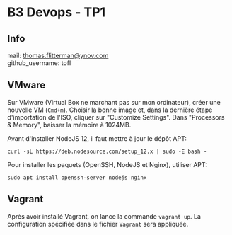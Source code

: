 # B3 Devops - TP1

## Info
mail: thomas.flitterman@ynov.com  
github_username: tofl

## VMware
Sur VMware (Virtual Box ne marchant pas sur mon ordinateur), créer une nouvelle VM (`Cmd+m`). Choisir la bonne image et, dans la dernière étape d'importation de l'ISO, cliquer sur "Customize Settings". Dans "Processors & Memory", baisser la mémoire à 1024MB.

Avant d'installer NodeJS 12, il faut mettre à jour le dépôt APT:

```
curl -sL https://deb.nodesource.com/setup_12.x | sudo -E bash -
```


Pour installer les paquets (OpenSSH, NodeJS et Nginx), utiliser APT:

```
sudo apt install openssh-server nodejs nginx
```

## Vagrant

Après avoir installé Vagrant, on lance la commande `vagrant up`. La configuration spécifiée dans le fichier `Vagrant` sera appliquée.